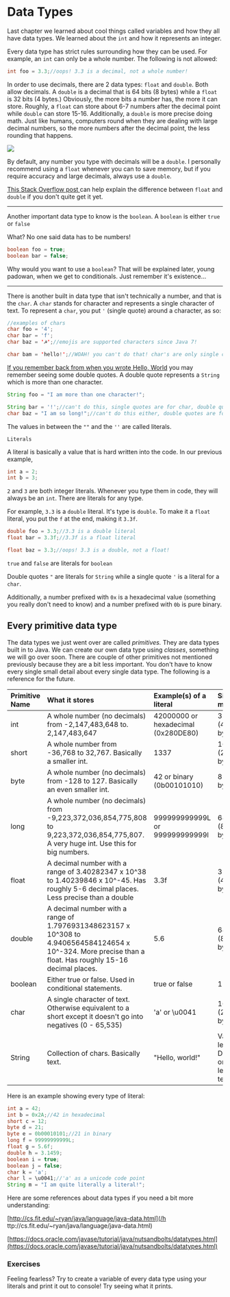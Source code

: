 # Data Types

Last chapter we learned about cool things called variables and how they all have data types. We learned about the `int` and how it represents an integer.

Every data type has strict rules surrounding how they can be used. For example, an `int` can only be a whole number. The following is not allowed:

```java
int foo = 3.3;//oops! 3.3 is a decimal, not a whole number!
```

In order to use decimals, there are 2 data types: `float` and `double`. Both allow decimals. A `double` is a decimal that is 64 bits \(8 bytes\) while a `float` is 32 bits \(4 bytes.\) Obviously, the more bits a number has, the more it can store. Roughly, a `float` can store about 6-7 numbers after the decimal point while `double` can store 15-16. Additionally, a `double` is more precise doing math. Just like humans, computers round when they are dealing with large decimal numbers, so the more numbers after the decimal point, the less rounding that happens.

![](https://imgs.xkcd.com/comics/e_to_the_pi_minus_pi.png)

By default, any number you type with decimals will be a `double`. I personally recommend using a `float` whenever you can to save memory, but if you require accuracy and large decimals, always use a `double`.

[This Stack Overflow post ](https://stackoverflow.com/questions/27598078/float-and-double-datatype-in-java)can help explain the difference between `float` and `double` if you don't quite get it yet.

---

Another important data type to know is the `boolean`. A `boolean` is either `true` or `false`

What? No one said data has to be numbers!

```java
boolean foo = true;
boolean bar = false;
```

Why would you want to use a `boolean`? That will be explained later, young padowan, when we get to conditionals. Just remember it's existence...

---

There is another built in data type that isn't technically a number, and that is the `char`. A `char` stands for character and represents a single character of text. To represent a `char`, you put `'` \(single quote\) around a character, as so:

```java
//examples of chars
char foo = '4';
char bar = 'f';
char baz = '☭';//emojis are supported characters since Java 7!

char bam = 'hello!';//WOAH! you can't do that! char's are only single characters!
```

[If you remember back from when you wrote Hello, World](/our-first-program.md) you may remember seeing some double quotes. A double quote represents a `String` which is more than one character.

```java
String foo = "I am more than one character!";

String bar = '!';//can't do this, single quotes are for char, double quotes are for String
char baz = "I am so long!";//can't do this either, double quotes are for string
```

The values in between the `""` and the `''` are called literals.

```
Literals
```

A literal is basically a value that is hard written into the code. In our previous example,

```java
int a = 2;
int b = 3;
```

`2` and `3` are both integer literals. Whenever you type them in code, they will always be an `int`. There are literals for any type.

For example, `3.3` is a `double` literal. It's type is `double`. To make it a `float` literal, you put the `f` at the end, making it `3.3f`.

```java
double foo = 3.3;//3.3 is a double literal
float bar = 3.3f;//3.3f is a float literal

float baz = 3.3;//oops! 3.3 is a double, not a float!
```

`true` and `false` are literals for `boolean`

Double quotes `"` are literals for `String` while a single quote `'` is a literal for a `char`.

Additionally, a number prefixed with `0x` is a hexadecimal value \(something you really don't need to know\) and a number prefixed with `0b` is pure binary.

## Every primitive data type

The data types we just went over are called _primitives._ They are data types built in to Java. We can create our own data type using _classes_, something we will go over soon. There are couple of other primitives not mentioned previously because they are a bit less important. You don't have to know every single small detail about every single data type. The following is a reference for the future.

| Primitive Name | What it stores | Example\(s\) of a literal | Size in memory |
| :--- | :--- | :--- | :--- |
| int | A whole number \(no decimals\) from  -2,147,483,648 to. 2,147,483,647 | 42000000 or hexadecimal \(0x280DE80\) | 32 bits \(4 bytes\) |
| short | A whole number from -36,768 to 32,767. Basically a smaller int. | 1337 | 16 bits \(2 bytes\) |
| byte | A whole number \(no decimals\) from -128 to 127. Basically an even smaller int. | 42 or binary \(0b00101010\) | 8 bits \(1 byte\) |
| long | A whole number \(no decimals\) from -9,223,372,036,854,775,808 to 9,223,372,036,854,775,807. A very huge int. Use this for big numbers. | 999999999999L or 999999999999l | 64 bits \(8 bytes\) |
| float | A decimal number with a range of 3.40282347 x 10^38 to 1.40239846 x 10^-45. Has roughly 5-6 decimal places. Less precise than a double | 3.3f | 32 bits \(4 bytes\) |
| double | A decimal number with a range of 1.7976931348623157 x 10^308 to 4.9406564584124654 x 10^-324. More precise than a float. Has roughly 15-16 decimal places. | 5.6 | 64 bits \(8 bytes\) |
| boolean | Either true or false. Used in conditional statements. | true or false | 1 bit |
| char | A single character of text. Otherwise equivalent to a short except it doesn't go into negatives \(0 - 65,535\) | 'a' or \u0041 | 16 bits \(2 bytes\) |
| String | Collection of chars. Basically text. | "Hello, world!" | Variable length. Depends on length of text. |

Here is an example showing every type of literal:

```java
int a = 42;
int b = 0x2A;//42 in hexadecimal
short c = 12;
byte d = 21;
byte e = 0b00010101;//21 in binary
long f = 99999999999L;
float g = 5.6f;
double h = 3.1459;
boolean i = true;
boolean j = false;
char k = 'a';
char l = \u0041;//'a' as a unicode code point
String m = "I am quite literally a literal!";
```

Here are some references about data types if you need a bit more understanding:

[http://cs.fit.edu/~ryan/java/language/java-data.html](/h ttp://cs.fit.edu/~ryan/java/language/java-data.html)

[https://docs.oracle.com/javase/tutorial/java/nutsandbolts/datatypes.html](https://docs.oracle.com/javase/tutorial/java/nutsandbolts/datatypes.html)

### Exercises

Feeling fearless? Try to create a variable of every data type using your literals and print it out to console! Try seeing what it prints.

